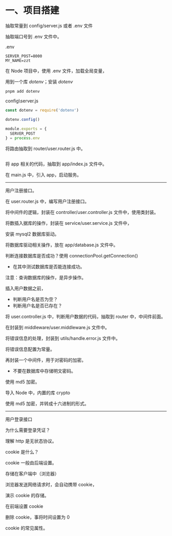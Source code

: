# 一、项目搭建

抽取常量到 config/server.js 或者 .env 文件

抽取端口号到 .env 文件中。

.env

```
SERVER_POST=8000
MY_NAME=zzt
```

在 Node 项目中，使用 .env 文件，加载全局变量，

用到一个库 *dotenv*；安装 *dotenv*

```shell
pnpm add dotenv
```

config\server.js

```js
const dotenv = require('dotenv')

dotenv.config()

module.exports = {
  SERVER_POST
} = process.env
```

将路由抽取到 router/user.router.js 中。



```js

```



将 app 相关的代码，抽取到 app/index.js 文件中。



在 main.js 中，引入 app，启动服务。

---

用户注册接口。

在 user.router.js 中，编写用户注册接口。



将中间件的逻辑，封装在 controller/user.controller.js 文件中，使用类封装。



将数插入据库的操作，封装在 service/user.service.js 文件中，



安装 mysql2 数据库驱动。



将数据库驱动相关操作，放在 app/database.js 文件中。

判断连接数据库是否成功？使用 connectionPool.getConnection()

- 在其中测试数据库是否能连接成功。

注意：查询数据库的操作，是异步操作。



插入用户数据之前，

- 判断用户名是否为空？
- 判断用户名是否已存在？



将 user.controller.js 中，判断用户数据的代码，抽取到 router 中，中间件前面。

在封装到 middleware/user.middleware.js 文件中。

将错误信息的处理，封装到 utils/handle.error.js 文件中。

将错误信息配置为常量。



再封装一个中间件，用于对密码的加密。

- 不要在数据库中存储明文密码。

使用 md5 加密。

导入 Node 中，内置的库 crypto

使用 md5 加密，并转成十六进制的形式。

---

用户登录接口



为什么需要登录凭证？



理解 http 是无状态协议。



cookie 是什么？

cookie 一般由后端设置。

存储在客户端中（浏览器）

浏览器发送网络请求时，会自动携带 cookie，



演示 cookie 的存储。

在前端设置 cookie

删除 cookie，事将时间设置为 0



cookie 的常见属性。

